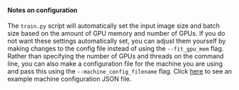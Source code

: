 #### Notes on configuration
The ```train.py``` script will automatically set the input image size and batch size based on the amount of GPU memory and number of GPUs.
If you do not want these settings automatically set, you can adjust them yourself by making changes to the config file instead of using the
```--fit_gpu_mem``` flag. 
Rather than specifying the number of GPUs and threads on the command line, you can also make a configuration file for the machine you are using
and pass this using the ```--machine_config_filename``` flag. 
Click [here](../machine_configs/v100_2gpu_32gb_config.json) to see an example machine configuration JSON file.